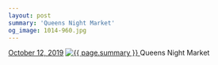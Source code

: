 ```yaml
---
layout: post
summary: 'Queens Night Market'
og_image: 1014-960.jpg
---
```


<p>
  <time>
    <a href="/1014">October 12, 2019</a>
  </time>
  <a href="/1014">
    <img src="{{ site.assets_url }}/1014-480.jpg" srcset="{{ site.assets_url }}/1014-240.jpg 240w, {{ site.assets_url }}/1014-480.jpg 480w, {{ site.assets_url }}/1014-720.jpg 720w, {{ site.assets_url }}/1014-960.jpg 960w" sizes="(min-width: 700px) 50vw, calc(100vw - 2rem)" alt="{{ page.summary }}" />
  </a>
  <span>Queens Night Market</span>
</p>
